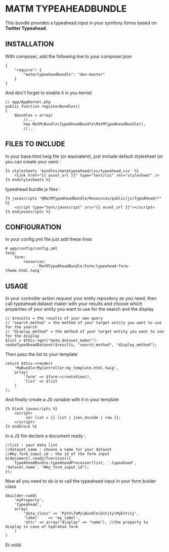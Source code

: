 # MATM TYPEAHEADBUNDLE

This bundle provides a typeahead input in your symfony forms based on **Twitter Typeahead**.

## INSTALLATION

With composer, add the following line to your composer.json

    {
        "require": {
            "matm/typeaheadbundle": "dev-master"
        }
    }

And don't forget to enable it in you kernel

    // app/AppKernel.php
    public function registerBundles()
    {
        $bundles = array(
            //...
            new MatM\Bundle\TypeAheadBundle\MatMTypeAheadBundle(),
            //...

## FILES TO INCLUDE

In your base.html.twig file (or equivalent), just include
default stylesheet (or you can create your own) :

    {% stylesheets 'bundles/matmtypeahead/css/typeahead.css' %}
        <link href="{{ asset_url }}" type="text/css" rel="stylesheet" />
    {% endstylesheets %}

typeahead bundle js files :

    {% javascripts "@MatMTypeAheadBundle/Resources/public/js/TypeAhead/*" %}
        <script type="text/javascript" src="{{ asset_url }}"></script>
    {% endjavascripts %}

## CONFIGURATION

In your config.yml file just add these lines

    # app/config/config.yml
    twig:
        form:
            resources:
                - 'MatMTypeAheadBundle:Form:typeahead-form-theme.html.twig'

## USAGE

In your controller action request your entity repository as you need, then call typeahead dataset maker with your results and choose which properties of your entity you want to use for the search and the display

    // $results = the results of your own query
    // "search_method" = the method of your target entity you want to use for the search
    // "display_method" = the method of your target entity you want to use for the display
    $list = $this->get("matm.dataset_maker")->makeTypeAheadDataset($results, "search_method", "display_method");

Then pass the list to your template

    return $this->render(
        'MyBundle:MyController:my_template.html.twig',
        array(
            'form' => $form->createView(),
            'list' => $list
        )
    );

And finally create a JS variable with it in your template

    {% block javascripts %}
        <script>
             var list = {{ list | json_encode | raw }};
        </script>
    {% endblock %}

In a JS file declare a document ready :

    //list : your data list
    //dataset_name : choose a name for your dataset
    //#my_form_input_id : the id of the form input
    $(document).ready(function(){
	    TypeAheadBundle.typeAheadProcessor(list, '.typeahead', 'dataset_name', "#my_form_input_id");
    });

Now all you need to do is to call the typeahead input in your form buider class

    $builder->add(
        'myProperty',
        'typeahead',
        array(
            "data_class" => 'Path\ToMy\Bundle\Entity\MyEntity',
            'label'    => 'my_label',
            'attr' => array("display" => "name"), //the property to display in case of hydrated form
        )
    )

Et voilà!

